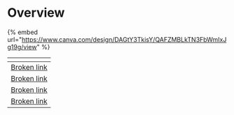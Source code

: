 # Overview

{% embed url="https://www.canva.com/design/DAGtY3TkisY/QAFZMBLkTN3FbWmIxJg19g/view" %}

<table data-view="cards"><thead><tr><th data-type="content-ref"></th></tr></thead><tbody><tr><td><a href="broken-reference">Broken link</a></td></tr><tr><td><a href="broken-reference">Broken link</a></td></tr><tr><td><a href="broken-reference">Broken link</a></td></tr><tr><td><a href="broken-reference">Broken link</a></td></tr></tbody></table>
